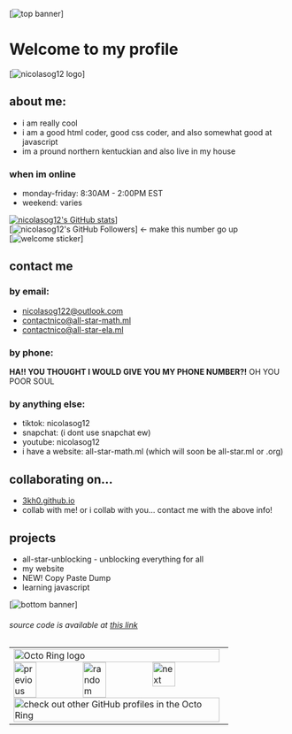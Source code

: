 [![top banner](https://storage.googleapis.com/pai-images/1bc7536867e54d8f8c3142e5b2dacfd0.png)]
# Welcome to my profile

[![nicolasog12 logo](https://i.ibb.co/PGQfWsk/Screenshot-2022-10-11-8-52-52-AM-removebg-preview-1.png)]

## about me:
- i am really cool
- i am a good html coder, good css coder, and also somewhat good at javascript
- im a pround northern kentuckian and also live in my house
### when im online
- monday-friday: 8:30AM - 2:00PM EST
- weekend: varies

[![nicolasog12's GitHub stats](https://github-readme-stats.vercel.app/api?username=nicolasog12)](https://github.com/anuraghazra/github-readme-stats)]
<br />
[![nicolasog12's GitHub Followers](https://img.shields.io/github/followers/nicolasog12?style=plastic)] <- make this number go up   
[![welcome sticker](https://img.shields.io/badge/nicolasog12-welcome%20to%20my%20profile-informational)]

## contact me
### by email:
- nicolasog122@outlook.com
- contactnico@all-star-math.ml
- contactnico@all-star-ela.ml
### by phone:
**HA!! YOU THOUGHT I WOULD GIVE YOU MY PHONE NUMBER?!** OH YOU POOR SOUL
### by anything else:
- tiktok: nicolasog12
- snapchat: (i dont use snapchat ew)
- youtube: nicolasog12
- i have a website: all-star-math.ml (which will soon be all-star.ml or .org)

## collaborating on...
- [3kh0.github.io](https://github.com/3kh0/3kh0.github.io)
- collab with me! or i collab with you... contact me with the above info!

## projects
- all-star-unblocking - unblocking everything for all
- my website
- NEW! Copy Paste Dump
- learning javascript


[![bottom banner](https://storage.googleapis.com/pai-images/cd6f1e3d99e24bc4a6b8298ea104fa22.png)]

###### source code is available at [this link](https://nicolasog12.github.io/nicolasog12/README.md)


<table><tbody><tr><td><a href="https://octo-ring.com/"><img src="https://octo-ring.com/static/img/widget/top.png" width="99%" alt="Octo Ring logo" align="top"></a><br><a href="https://octo-ring.com/p/nicolasog12/prev"><img src="https://octo-ring.com/static/img/widget/prev.png" width="33%" alt="previous" align="top" title="previous profile"></a><a href="https://octo-ring.com/p/nicolasog12/random"><img src="https://octo-ring.com/static/img/widget/random.png" width="33%" alt="random" align="top" title="random profile"></a><a href="https://octo-ring.com/p/nicolasog12/next"><img src="https://octo-ring.com/static/img/widget/next.png" width="33%" alt="next" align="top" title="next profile"></a><br><a href="https://octo-ring.com/"><img src="https://octo-ring.com/static/img/widget/bottom.png" width="99%" alt="check out other GitHub profiles in the Octo Ring" align="top"></a></td></tr></tbody></table>
